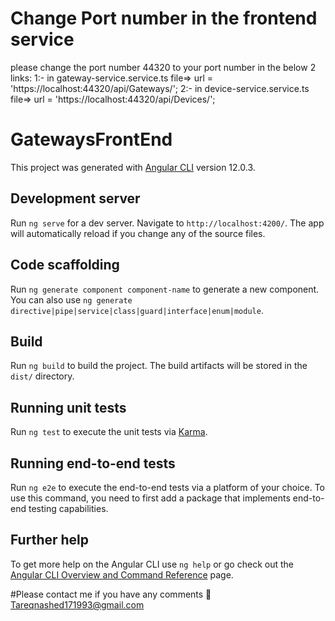 # Change Port number in the frontend service
please change the port number 44320 to your port number in the below 2 links:
 1:- in gateway-service.service.ts file=> url = 'https://localhost:44320/api/Gateways/';
 2:- in device-service.service.ts file=> url = 'https://localhost:44320/api/Devices/';
# GatewaysFrontEnd

This project was generated with [Angular CLI](https://github.com/angular/angular-cli) version 12.0.3.

## Development server

Run `ng serve` for a dev server. Navigate to `http://localhost:4200/`. The app will automatically reload if you change any of the source files.

## Code scaffolding

Run `ng generate component component-name` to generate a new component. You can also use `ng generate directive|pipe|service|class|guard|interface|enum|module`.

## Build

Run `ng build` to build the project. The build artifacts will be stored in the `dist/` directory.

## Running unit tests

Run `ng test` to execute the unit tests via [Karma](https://karma-runner.github.io).

## Running end-to-end tests

Run `ng e2e` to execute the end-to-end tests via a platform of your choice. To use this command, you need to first add a package that implements end-to-end testing capabilities.

## Further help

To get more help on the Angular CLI use `ng help` or go check out the [Angular CLI Overview and Command Reference](https://angular.io/cli) page.

#Please contact me if you have any comments 📧
Tareqnashed171993@gmail.com
